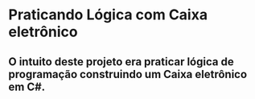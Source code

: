 # Praticando Lógica com Caixa eletrônico

## O intuito deste projeto era praticar lógica de programação construindo um Caixa eletrônico em C#.
